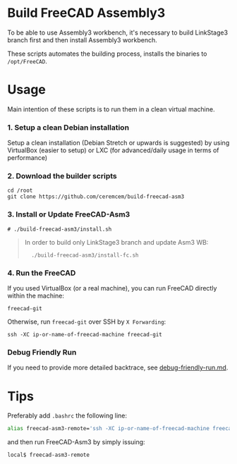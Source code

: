 # Build FreeCAD Assembly3

To be able to use Assembly3 workbench, it's necessary to build LinkStage3 branch first and then install Assembly3 workbench. 

These scripts automates the building process, installs the binaries to `/opt/FreeCAD`. 

# Usage 

Main intention of these scripts is to run them in a clean virtual machine.

### 1. Setup a clean Debian installation 

Setup a clean installation (Debian Stretch or upwards is suggested) by using VirtualBox (easier to setup) or LXC (for advanced/daily usage in terms of performance)

### 2. Download the builder scripts

```
cd /root
git clone https://github.com/ceremcem/build-freecad-asm3
```

### 3. Install or Update FreeCAD-Asm3


```console
# ./build-freecad-asm3/install.sh 
```

> In order to build only LinkStage3 branch and update Asm3 WB:
> 
>       ./build-freecad-asm3/install-fc.sh
>

### 4. Run the FreeCAD

If you used VirtualBox (or a real machine), you can run FreeCAD directly within the machine: 

```
freecad-git
```

Otherwise, run `freecad-git` over SSH by `X Forwarding`:

```
ssh -XC ip-or-name-of-freecad-machine freecad-git
```

### Debug Friendly Run 

If you need to provide more detailed backtrace, see [debug-friendly-run.md](./debug-friendly-run.md).

# Tips 

Preferably add `.bashrc` the following line: 
 
  ```bash
  alias freecad-asm3-remote='ssh -XC ip-or-name-of-freecad-machine freecad-git'
  ```
 
and then run FreeCAD-Asm3 by simply issuing: 
 
   ```console
   local$ freecad-asm3-remote 
   ```
 
